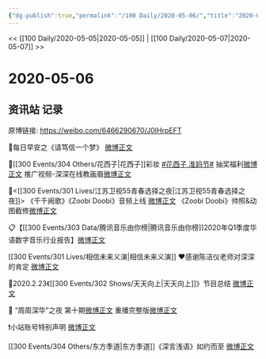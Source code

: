 ```yaml
---
{"dg-publish":true,"permalink":"/100 Daily/2020-05-06/","title":"2020-05-06","created":"2023-04-03T21:20:13.485+08:00","updated":"2023-04-03T21:20:58.992+08:00"}
---
```



<< [[100 Daily/2020-05-05\|2020-05-05]] | [[100 Daily/2020-05-07\|2020-05-07]] >>

# 2020-05-06

## 资讯站 记录

原博链接: https://weibo.com/6466290670/J0IHrpEFT

🌄每日早安之《请笃信一个梦》
[微博正文](https://m.weibo.cn/6466290670/4501500087755717)

💐[[300 Events/304 Others/花西子\|花西子]]彩妆
[#花西子 准妈节#](https://s.weibo.com/weibo?q=%23%E8%8A%B1%E8%A5%BF%E5%AD%90%20%E5%87%86%E5%A6%88%E8%8A%82%23) 抽奖福利[微博正文](https://m.weibo.cn/6466290670/4501540424064189)
推广视频-深深在线教画眉[微博正文](https://m.weibo.cn/6466290670/4501594105761967)

🎵<[[300 Events/301 Lives/江苏卫视55青春选择之夜\|江苏卫视55青春选择之夜]]>
《千千阙歌》《Zoobi Doobi》音频上线
[微博正文](https://m.weibo.cn/6466290670/4501574388411834)
《Zoobi Doobi》帅照&动图截修[微博正文](https://m.weibo.cn/6466290670/4501716735462652)

📋【[[300 Events/303 Data/腾讯音乐由你榜\|腾讯音乐由你榜]]2020年Q1季度华语数字音乐行业报告】[微博正文](https://m.weibo.cn/6466290670/4501592186162412)

[[300 Events/301 Lives/相信未来义演\|相信未来义演]]
❤️感谢陈洁仪老师对深深的肯定
[微博正文](https://m.weibo.cn/6466290670/4501684003108365)

🌿2020.2.23《[[300 Events/302 Shows/天天向上\|天天向上]]》节目总结
[微博正文](https://m.weibo.cn/6466290670/4501702088919073)

🌃 “周周深华”之夜
第十期[微博正文](https://m.weibo.cn/6466290670/4501705469467025)
重播完整版[微博正文](https://m.weibo.cn/6466290670/4501761836140881)

❗小站账号特别声明
[微博正文](https://m.weibo.cn/6466290670/4501561768279165)

[[300 Events/304 Others/东方季道\|东方季道]]《深言浅语》如约而至
[微博正文](https://m.weibo.cn/6466290670/4501737870920171)
